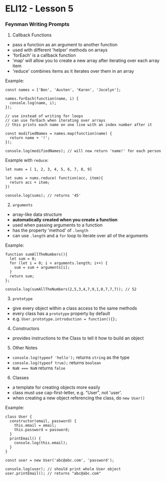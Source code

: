 # ELI12 - Lesson 5
 
### Feynman Writing Prompts
 
1. Callback Functions

- pass a function as an argument to another function 
- used with different 'helper' methods on arrays
- 'forEach' is a callback function
- 'map' will allow you to create a new array after iterating over each array item
- 'reduce' combines items as it iterates over them in an array

Example: 

```
const names = ['Ben', 'Austen', 'Karen', 'Jocelyn'];

names.forEach(function(name, i) {
  console.log(name, i);
});

// use instead of writing for loops
// can use forEach when iterating over arrays
// this prints each name on one line with an index number after it

const modifiedNames = names.map(function(name) {
  return name + '!';
});

console.log(modifiedNames); // will now return 'name!' for each person
```

Example with `reduce`:

```
let nums = [ 1, 2, 3, 4, 5, 6, 7, 8, 9]

let sums = nums.reduce( function(acc, item){
  return acc + item;
})

console.log(sums); // returns '45'

```

2. `arguments`

- array-like data structure
- **automatically created when you create a function**
- used when passing arguments to a function
- has the property 'method' of `.length`
- can use `.length` and a `for` loop to iterate over all of the arguments 

Example:
```
function sumAllTheNumbers(){
  let sum = 0;
  for (let i = 0; i < arguments.length; i++) {
    sum = sum + arguments[i];
  }
  return sum;
};

console.log(sumAllTheNumbers(2,5,3,4,7,9,1,0,7,7,7)); // 52

```

3. `prototype`

- give every object within a class access to the same methods
- every class has a `prototype` property by default
- e.g. `User.prototype.introduction = function(){};`

4. Constructors

- provides instructions to the Class to tell it how to build an object

5. Other Notes

- `console.log(typeof 'hello');` returns `string` as the type
- `console.log(typeof true);` returns `boolean`
- `NaN === NaN` returns `false`

6. Classes

- a template for creating objects more easily
- class must use cap-first-letter, e.g. "User", not 'user'.
- when creating a new object referencing the class, do `new User()`

Example:

```
class User {
  constructor(email, password) {
    this.email = email;
    this.password = password;
  }
  printEmail() {
    console.log(this.email);
  }
}

const user = new User('abc@abc.com', 'password');

console.log(user); // should print whole User object
user.printEmail(); // returns "abc@abc.com"
```
